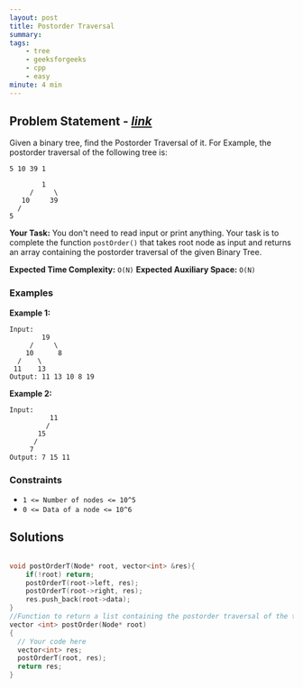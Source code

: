 ```yaml
---
layout: post
title: Postorder Traversal       
summary:
tags:
    - tree
    - geeksforgeeks
    - cpp
    - easy
minute: 4 min
---
```


## Problem Statement - [*link*](https://practice.geeksforgeeks.org/problems/postorder-traversal/0)  

Given a binary tree, find the Postorder Traversal of it.
For Example, the postorder traversal of the following tree is:
```
5 10 39 1

        1
     /     \
   10     39
  /
5
```


**Your Task:** 
You don't need to read input or print anything. Your task is to complete the function `postOrder()` that takes root node as input and returns an array containing the postorder traversal of the given Binary Tree.

**Expected Time Complexity:** `O(N)` 
**Expected Auxiliary Space:** `O(N)`

### Examples

**Example 1:**   
```
Input:
        19
     /     \
    10      8
  /    \
 11    13
Output: 11 13 10 8 19
```

**Example 2:**   
```
Input:
          11
         /
       15
      /
     7
Output: 7 15 11
```


### Constraints

+ `1 <= Number of nodes <= 10^5`
+ `0 <= Data of a node <= 10^6`

## Solutions

```cpp

void postOrderT(Node* root, vector<int> &res){
    if(!root) return;
    postOrderT(root->left, res);
    postOrderT(root->right, res);
    res.push_back(root->data);
}
//Function to return a list containing the postorder traversal of the tree.
vector <int> postOrder(Node* root)
{
  // Your code here
  vector<int> res;
  postOrderT(root, res);
  return res;
}
```

